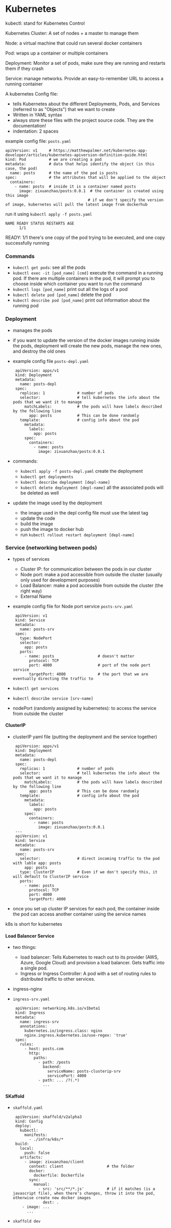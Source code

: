 # Kubernetes

kubectl: stand for Kubernetes Control

Kubernetes Cluster: A set of nodes + a master to manage them

Node: a virtual machine that could run several docker containers

Pod: wraps up a container or multiple containers

Deployment: Monitor a set of pods, make sure they are running and restarts them if they crash

Service: manage networks. Provide an easy-to-remember URL to access a running container

A kubernetes Config file:

 - tells Kubernetes about the different Deployments, Pods, and Services (referred to as "Objects") that we want to create
 - Written in YAML syntax
 - always store these files with the project source code. They are the documentation!
 - indentation: 2 spaces

example config file: `posts.yaml`

	apiVersion: v1     # https://matthewpalmer.net/kubernetes-app-developer/articles/kubernetes-apiversion-definition-guide.html
	kind: Pod          # we are creating a pod
	metadata:          # data that helps identify the object (in this case, the pod)
	  name: posts      # the name of the pod is posts
	spec:              # the attributes that will be applied to the object
	  containers:
	    - name: posts  # inside it is a container named posts
	      image: zixuanzhao/posts:0.0.1  # the container is created using this image
                                        # if we don't specify the version of image, kubernetes will pull the latest image from dockerhub 

run it using `kubectl apply -f posts.yaml`

	NAME READY STATUS RESTARTS AGE
	      1/1

READY: 1/1 there's one copy of the pod trying to be executed, and one copy successfully running

### Commands

 - `kubectl get pods`: see all the pods
 - `kubectl exec -it [pod_name] [cmd]` execute the command in a running pod. If there are multiple containers in the pod, it will prompt you to choose inside which container you want to run the command
 - `kubectl logs [pod_name]` print out all the logs of a pod
 - `kubectl delete pod [pod_name]` delete the pod
 - `kubectl describe pod [pod_name]` print out information about the running pod

### Deployment

 - manages the pods
 - if you want to update the version of the docker images running inside the pods, deployment will create the new pods, manage the new ones, and destroy the old ones
 - example config file `posts-depl.yaml`

		apiVersion: apps/v1
		kind: Deployment
		metadata:
		  name: posts-depl
		spec:
		  replicas: 1              # number of pods
		  selector:                # tell kubernetes the info about the pods that we want it to manage
		    matchLabels:           # the pods will have labels described by the following line
		      app: posts           # This can be done randomly
		  template:                # config info about the pod
		    metadata:
		      labels:
		        app: posts
		    spec:
		      containers:
		        - name: posts
		          image: zixuanzhao/posts:0.0.1

 - commands:
   - `kubectl apply -f posts-depl.yaml` create the deployment
   - `kubectl get deployments`
   - `kubectl describe deployment [depl-name]` 
   - `kubectl delete deployment [depl-name]` all the associated pods will be deleted as well
 - update the image used by the deployment
   - the image used in the depl config file must use the latest tag
   - update the code
   - build the image
   - push the image to docker hub
   - run `kubectl rollout restart deployment [depl-name]`

### Service (networking between pods)

 - types of services
   - Cluster IP: for communication between the pods in our cluster
   - Node port: make a pod accessible from outside the cluster (usually only used for development purposes)
   - Load Balancer: make a pod accessible from outside the cluster (the right way)
   - External Name
 - example config file for Node port service `posts-srv.yaml`

		apiVersion: v1
		kind: Service
		metadata:
		  name: posts-srv
		spec:
		  type: NodePort
		  selector:
		    app: posts
		  ports: 
		    - name: posts                   # doesn't matter
		      protocol: TCP
		      port: 4000                    # port of the node port service
		      targetPort: 4000              # the port that we are eventually directing the traffic to
 - `kubectl get services`
 - `kubectl describe service [srv-name]`
 - nodePort (randomly assigned by kubernetes): to access the service from outside the cluster

#### ClusterIP

 - clusterIP yaml file (putting the deployment and the service together)
 
		apiVersion: apps/v1
		kind: Deployment
		metadata:
		  name: posts-depl
		spec:
		  replicas: 1              # number of pods
		  selector:                # tell kubernetes the info about the pods that we want it to manage
		    matchLabels:           # the pods will have labels described by the following line
		      app: posts           # This can be done randomly
		  template:                # config info about the pod
		    metadata:
		      labels:
		        app: posts
		    spec:
		      containers:
		        - name: posts
		          image: zixuanzhao/posts:0.0.1
		---
		apiVersion: v1
		kind: Service
		metadata:
		  name: posts-srv
		spec:
		  selector:                # direct incoming traffic to the pod with lable app: posts
		    app: posts  
		  type: ClusterIP          # Even if we don't specify this, it will default to ClusterIP service
		  ports:
		    - name: posts
		      protocol: TCP
		      port: 4000
		      targetPort: 4000
 - once you set up cluster IP services for each pod, the container inside the pod can access another container using the service names

k8s is short for kubernetes

#### Load Balancer Service

 - two things: 
   - load balancer: Tells Kubernetes to reach out to its provider (AWS, Azure, Google Cloud) and provision a load balancer. Gets traffic into a single pod.
   - Ingress or Ingress Controller: A pod with a set of routing rules to distributed traffic to other services.
 - ingress-nginx
 - `ingress-srv.yaml`

        apiVersion: networking.k8s.io/v1beta1
        kind: Ingress
        metadata:
          name: ingress-srv
          annotations:
            kubernetes.io/ingress.class: nginx
            nginx.ingress.kubernetes.io/use-regex: 'true'
        spec:
          rules:
            - host: posts.com
              http:
                paths:
                  - path: /posts
                    backend:
                      serviceName: posts-clusterip-srv
                      servicePort: 4000
                  - path: ... /?(.*)
                    ...

#### SKaffold

 - `skaffold.yaml`

        apiVersion: skaffold/v2alpha3
        kind: Config
        deploy:
          kubectl:
            manifests:
              - ./infra/k8s/*
        build:
          local:
            push: false
          artifacts:
            - image: zixuanzhao/client         
              context: client                   # the folder
              docker:
                dockerfile: Dockerfile
              sync:
                manual:
                  - src: 'src/**/*.js'          # if it matches (is a javascript file), when there's changes, throw it into the pod, otherwise create new docker images
                    dest: .
           - image: ...
             ...

 - `skaffold dev`
                    



